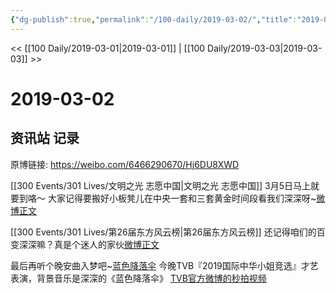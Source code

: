 ```yaml
---
{"dg-publish":true,"permalink":"/100-daily/2019-03-02/","title":"2019-03-02"}
---
```



<< [[100 Daily/2019-03-01\|2019-03-01]] | [[100 Daily/2019-03-03\|2019-03-03]] >>

# 2019-03-02

## 资讯站 记录

原博链接: https://weibo.com/6466290670/Hj6DU8XWD

[[300 Events/301 Lives/文明之光 志愿中国\|文明之光 志愿中国]]
3月5日马上就要到咯～
大家记得要搬好小板凳儿在中央一套和三套黄金时间段看我们深深呀~[微博正文](https://m.weibo.cn/6466290670/4345361940419590)

[[300 Events/301 Lives/第26届东方风云榜\|第26届东方风云榜]]
还记得咱们的百变深深嘛？真是个迷人的家伙[微博正文](https://m.weibo.cn/6466290670/4345427044761461)

最后再听个晚安曲入梦吧~[](https://s.weibo.com/weibo?q=%23%E8%93%9D%E8%89%B2%E9%99%8D%E8%90%BD%E4%BC%9E%5B%E9%9F%B3%E4%B9%90%5D%23)[蓝色降落伞](https://weibo.com/u/6466290670?sudaref=passport.weibo.com#%E8%93%9D%E8%89%B2%E9%99%8D%E8%90%BD%E4%BC%9E[%E9%9F%B3%E4%B9%90]#)
今晚TVB『2019国际中华小姐竞选』才艺表演，背景音乐是深深的《蓝色降落伞》
[](https://m.weibo.cn/1955190431/4345528211327250) [TVB官方微博的秒拍视频](https://video.weibo.com/show?fid=1034:4345528121809608)
